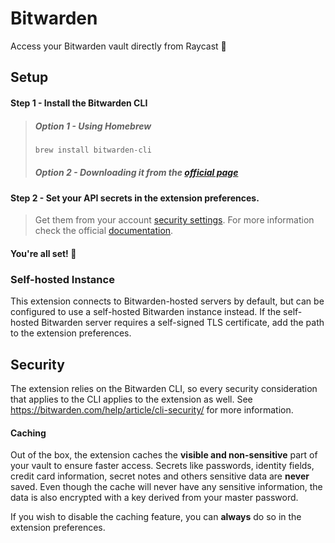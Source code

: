# Bitwarden

Access your Bitwarden vault directly from Raycast 🚀

## Setup

#### Step 1 - Install the Bitwarden CLI

> ##### Option 1 - Using Homebrew
> ```sh
> brew install bitwarden-cli
> ```
> ##### Option 2 - Downloading it from the [official page](https://bitwarden.com/help/cli/#download-and-install)

#### Step 2 - Set your API secrets in the extension preferences. 
> Get them from your account [security settings](https://vault.bitwarden.com/#/settings/security/security-keys).
For more information check the official [documentation](https://bitwarden.com/help/personal-api-key/#get-your-personal-api-key).

#### You're all set! 🎉

### Self-hosted Instance

This extension connects to Bitwarden-hosted servers by default, but can be configured to use a self-hosted Bitwarden instance instead. If the self-hosted Bitwarden server requires a self-signed TLS certificate, add the path to the extension preferences.

## Security

The extension relies on the Bitwarden CLI, so every security consideration that applies to the CLI applies to the extension as well. See <https://bitwarden.com/help/article/cli-security/> for more information.

#### Caching
Out of the box, the extension caches the **visible and non-sensitive** part of your vault to ensure faster access. Secrets like passwords, identity fields, credit card information, secret notes and others sensitive data are **never** saved. Even though the cache will never have any sensitive information, the data is also encrypted with a key derived from your master password. 

If you wish to disable the caching feature, you can **always** do so in the extension preferences.
